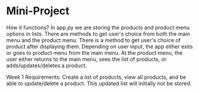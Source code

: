 # Mini-Project

How it functions?
In app.py we are storing the products and product menu options in lists. There are methods to get user's choice from both the main menu and the product menu. There is a method to get user's choice of product after displaying them. Depending on user input, the app either exits or goes to product menu from the main menu. At the product menu, the user either returns to the main menu, sees the list of products, or adds/updates/deletes a product.

Week 1 Requirements:
Create a list of products, view all products, and be able to update/delete a product.
This updated list will initially not be stored.

